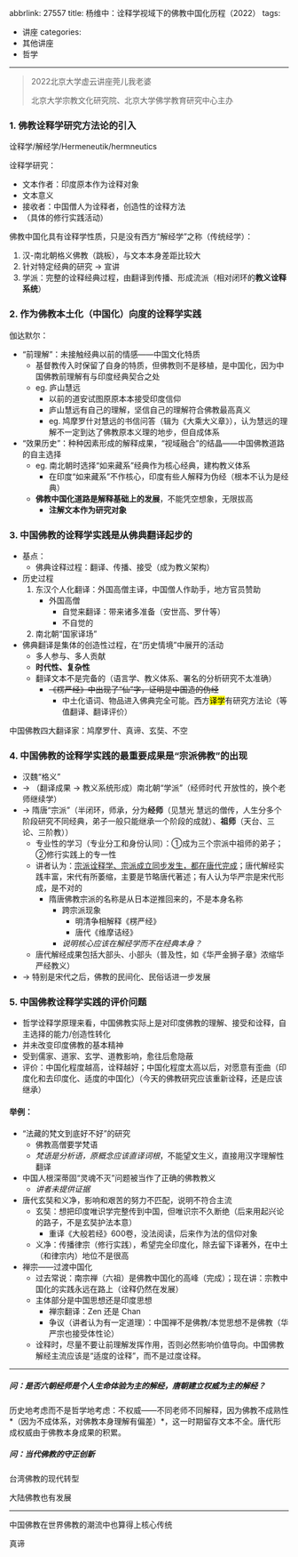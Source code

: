 abbrlink: 27557
title: 杨维中：诠释学视域下的佛教中国化历程（2022）
tags:
  - 讲座
categories:
  - 其他讲座
  - 哲学
---
> 2022北京大学虚云讲座莞儿我老婆
>
> 北京大学宗教文化研究院、北京大学佛学教育研究中心主办

### 1. 佛教诠释学研究方法论的引入

诠释学/解经学/Hermeneutik/hermneutics

诠释学研究：

- 文本作者：印度原本作为诠释对象
- 文本意义
- 接收者：中国僧人为诠释者，创造性的诠释方法
- （具体的修行实践活动）

佛教中国化具有诠释学性质，只是没有西方“解经学”之称（传统经学）：

1. 汉-南北朝格义佛教（跳板），与文本本身差距比较大
2. 针对特定经典的研究 -> 宣讲
3. 学派：完整的诠释经典过程，由翻译到传播、形成流派（相对闭环的**教义诠释系统**）

### 2. 作为佛教本土化（中国化）向度的诠释学实践

伽达默尔：

- “前理解”：未接触经典以前的情感——中国文化特质
  - 基督教传入时保留了自身的特质，但佛教则不是移植，是中国化，因为中国佛教前理解有与印度经典契合之处
  - eg. 庐山慧远
    - 以前的道安试图原原本本接受印度信仰
    - 庐山慧远有自己的理解，坚信自己的理解符合佛教最高真义
    - eg. 鸠摩罗什对慧远的书信问答（辑为《大乘大义章》），认为慧远的理解不一定到达了佛教原本义理的地步，但自成体系
- “效果历史”：种种因素形成的解释成果，“视域融合”的结晶——中国佛教道路的自主选择
  - eg. 南北朝时选择“如来藏系”经典作为核心经典，建构教义体系
    - 在印度“如来藏系”不作核心，印度有些人解释为伪经（根本不认为是经典）
  - **佛教中国化道路是解释基础上的发展**，不能凭空想象，无限拔高
    - **注解文本作为研究对象**

### 3. 中国佛教的诠释学实践是从佛典翻译起步的

- 基点：
  - 佛典诠释过程：翻译、传播、接受（成为教义架构）
- 历史过程
  1. 东汉个人化翻译：外国高僧主译，中国僧人作助手，地方官员赞助
     - 外国高僧
       - 自觉来翻译：带来诸多准备（安世高、罗什等）
       - 不自觉的
  2. 南北朝“国家译场”
- 佛典翻译是集体的创造性过程，在“历史情境”中展开的活动
  - 多人参与、多人贡献
  - **时代性、复杂性**
  - 翻译文本不是完备的（语言学、教义体系、署名的分析研究不太准确）
    - ~~《楞严经》中出现了“仙”字，证明是中国造的伪经~~
      - 中土化语词、物品进入佛典完全可能。西方<mark>译学</mark>有研究方法论（等值翻译、翻译评价）

中国佛教四大翻译家：鸠摩罗什、真谛、玄奘、不空

### 4. 中国佛教的诠释学实践的最重要成果是“宗派佛教”的出现

- 汉魏“格义”
- -> （翻译成果 -> 教义系统形成）南北朝“学派”（经师时代 开放性的，换个老师继续学）
- -> 隋唐“宗派”（半闭环，师承，分为**经师**（见慧光 慧远的僧传，人生分多个阶段研究不同经典，弟子一般只能继承一个阶段的成就）、**祖师**（天台、三论、三阶教））
  - 专业性的学习（专业分工和身份认同）：①成为三个宗派中祖师的弟子；②修行实践上的专一性
  - 讲者认为：<u>宗派诠释学、宗派成立同步发生，都在唐代完成</u>；唐代解经实践丰富，宋代有所萎缩，主要是节略唐代著述；有人认为华严宗是宋代形成，是不对的
    - 隋唐佛教宗派的名称是从日本逆推回来的，不是本身名称
      - 跨宗派现象
        - 明清争相解释《楞严经》
        - 唐代《维摩诘经》
      - *说明核心应该在解经学而不在经典本身？*
  - 唐代解经成果包括大部头、小部头（普及性，如《华严金狮子章》浓缩华严经教义）
- -> 特别是宋代之后，佛教的民间化、民俗话进一步发展

### 5. 中国佛教诠释学实践的评价问题

- 哲学诠释学原理来看，中国佛教实际上是对印度佛教的理解、接受和诠释，自主选择的能力/创造性转化
- 并未改变印度佛教的基本精神
- 受到儒家、道家、玄学、道教影响，愈往后愈隐蔽
- 评价：中国化程度越高，诠释越好；中国化程度太高以后，对愿意有歪曲（印度化和去印度化、适度的中国化）（今天的佛教研究应该重新诠释，还是应该继承）

#### 举例：                                  

- “法藏的梵文到底好不好”的研究
  - 佛教高僧要学梵语
  - *梵语是分析语，原概念应该直译词根*，不能望文生义，直接用汉字理解性翻译
- 中国人根深蒂固“灵魂不灭”问题被当作了正确的佛教教义
  - *讲者未提供证据*
- 唐代玄奘和义净，影响和艰苦的努力不匹配，说明不符合主流
  - 玄奘：想把印度唯识学完整传到中国，但唯识宗不久断绝（后来用起兴论的路子，不是玄奘护法本意）
    - 重译《大般若经》600卷，没法阅读，后来作为法的信仰对象
  - 义净：传播律宗（修行实践），希望完全印度化，除去留下译著外，在中土（和律宗内）地位不是很高
- 禅宗——过渡中国化
  - 过去常说：南宗禅（六祖）是佛教中国化的高峰（完成）；现在讲：宗教中国化的实践永远在路上（诠释仍然在发展）
  - 主体部分是中国思想还是印度思想
    - 禅宗翻译：Zen 还是 Chan
    - 争议（讲者认为有一定道理）：中国禅不是佛教/本觉思想不是佛教（华严宗也接受体性论）
  - 诠释时，尽量不要让前理解发挥作用，否则必然影响价值导向。中国佛教解经主流应该是“适度的诠释”，而不是过度诠释。

***

##### 问：是否六朝经师是个人生命体验为主的解经，唐朝建立权威为主的解经？

历史地考虑而不是哲学地考虑：不权威——不同老师不同解释，因为佛教不成熟性*（因为不成体系，对佛教本身理解有偏差）*，这一时期留存文本不全。唐代形成权威由于佛教本身成果的积累。

##### 问：当代佛教的守正创新

台湾佛教的现代转型

大陆佛教也有发展

***

中国佛教在世界佛教的潮流中也算得上核心传统

真谛